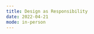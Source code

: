 ```yaml
---
title: Design as Responsibility
date: 2022-04-21
mode: in-person
---
```


<!-- project: "project3.md"
exercise: "n/a"
reading: "[Cade Diem: On Weaponised Design](https://ourdataourselves.tacticaltech.org/posts/30-on-weaponised-design/)"
tutorials: "Review previous JavaScript / jQuery tutorials"
- Presentations: Jingyu and Daniel
- Introduce Project 3
- Variable Font Specimens Final Crit ([Sign Up](https://docs.google.com/spreadsheets/d/1iLWtgjB2GGkPRLjlcwTficTPRG5eHi7RBHwl1bIZipE/edit#gid=560519515))
 -->